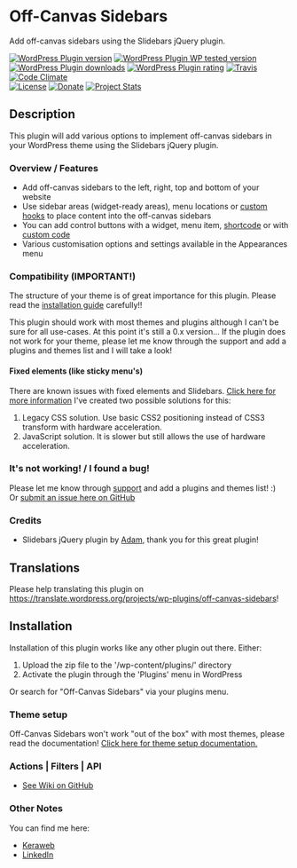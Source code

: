 # Off-Canvas Sidebars #
Add off-canvas sidebars using the Slidebars jQuery plugin.

[![WordPress Plugin version](https://img.shields.io/wordpress/plugin/v/off-canvas-sidebars.svg?style=flat)](https://wordpress.org/plugins/off-canvas-sidebars/)
[![WordPress Plugin WP tested version](https://img.shields.io/wordpress/v/off-canvas-sidebars.svg?style=flat)](https://wordpress.org/plugins/off-canvas-sidebars/)
[![WordPress Plugin downloads](https://img.shields.io/wordpress/plugin/dt/off-canvas-sidebars.svg?style=flat)](https://wordpress.org/plugins/off-canvas-sidebars/)
[![WordPress Plugin rating](https://img.shields.io/wordpress/plugin/r/off-canvas-sidebars.svg?style=flat)](https://wordpress.org/plugins/off-canvas-sidebars/)
[![Travis](https://secure.travis-ci.org/JoryHogeveen/off-canvas-sidebars.png?branch=master)](http://travis-ci.org/JoryHogeveen/off-canvas-sidebars)
[![Code Climate](https://codeclimate.com/github/JoryHogeveen/off-canvas-sidebars/badges/gpa.svg)](https://codeclimate.com/github/JoryHogeveen/off-canvas-sidebars)  
[![License](https://img.shields.io/badge/license-GPL--2.0%2B-green.svg)](https://github.com/JoryHogeveen/off-canvas-sidebars/blob/master/license.txt)
[![Donate](https://img.shields.io/badge/Donate-PayPal-green.svg)](https://www.paypal.com/cgi-bin/webscr?cmd=_donations&business=YGPLMLU7XQ9E8&lc=NL&item_name=Off%2dCanvas%20Sidebars&item_number=JWPP%2dOCS&currency_code=EUR&bn=PP%2dDonationsBF%3abtn_donateCC_LG%2egif%3aNonHosted)
[![Project Stats](https://www.openhub.net/p/off-canvas-sidebars/widgets/project_thin_badge.gif)](https://www.openhub.net/p/off-canvas-sidebars)

## Description
This plugin will add various options to implement off-canvas sidebars in your WordPress theme using the Slidebars jQuery plugin.

### Overview / Features
*	Add off-canvas sidebars to the left, right, top and bottom of your website
*	Use sidebar areas (widget-ready areas), menu locations or [custom hooks](https://github.com/JoryHogeveen/off-canvas-sidebars/wiki/Actions-&-Filters) to place content into the off-canvas sidebars
*	You can add control buttons with a widget, menu item, [shortcode](https://github.com/JoryHogeveen/off-canvas-sidebars/wiki/Shortcodes) or with [custom code](https://github.com/JoryHogeveen/off-canvas-sidebars/wiki/Theme-setup)
*	Various customisation options and settings available in the Appearances menu

### Compatibility (IMPORTANT!)
The structure of your theme is of great importance for this plugin. Please read the [installation guide](https://wordpress.org/plugins/off-canvas-sidebars/installation/) carefully!!

This plugin should work with most themes and plugins although I can't be sure for all use-cases. At this point it's still a 0.x version...
If the plugin does not work for your theme, please let me know through the support and add a plugins and themes list and I will take a look!

#### Fixed elements (like sticky menu's)
There are known issues with fixed elements and Slidebars. [Click here for more information](https://www.adchsm.com/slidebars/help/advanced-usage/elements-with-fixed-positions/)
I've created two possible solutions for this:

1. Legacy CSS solution. Use basic CSS2 positioning instead of CSS3 transform with hardware acceleration.
2. JavaScript solution. It is slower but still allows the use of hardware acceleration.

### It's not working! / I found a bug!
Please let me know through [support](https://wordpress.org/support/plugin/off-canvas-sidebars) and add a plugins and themes list! :)  
Or [submit an issue here on GitHub](https://github.com/JoryHogeveen/off-canvas-sidebars/issues)

### Credits
*	Slidebars jQuery plugin by [Adam](https://www.adchsm.com/slidebars/ "Adam"), thank you for this great plugin!

## Translations
Please help translating this plugin on https://translate.wordpress.org/projects/wp-plugins/off-canvas-sidebars!

## Installation
Installation of this plugin works like any other plugin out there. Either:

1. Upload the zip file to the '/wp-content/plugins/' directory
2. Activate the plugin through the 'Plugins' menu in WordPress

Or search for "Off-Canvas Sidebars" via your plugins menu.

### Theme setup

Off-Canvas Sidebars won't work "out of the box" with most themes, please read the documentation!
[Click here for theme setup documentation.](https://github.com/JoryHogeveen/off-canvas-sidebars/wiki/Theme-setup)

### Actions | Filters | API

*	[See Wiki on GitHub](https://github.com/JoryHogeveen/off-canvas-sidebars/wiki)

### Other Notes
You can find me here:

*	[Keraweb](http://www.keraweb.nl/ "Keraweb")
*	[LinkedIn](https://nl.linkedin.com/in/joryhogeveen "LinkedIn profile")
